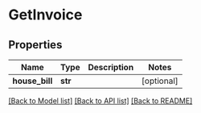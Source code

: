 # GetInvoice

## Properties
Name | Type | Description | Notes
------------ | ------------- | ------------- | -------------
**house_bill** | **str** |  | [optional] 

[[Back to Model list]](../README.md#documentation-for-models) [[Back to API list]](../README.md#documentation-for-api-endpoints) [[Back to README]](../README.md)

